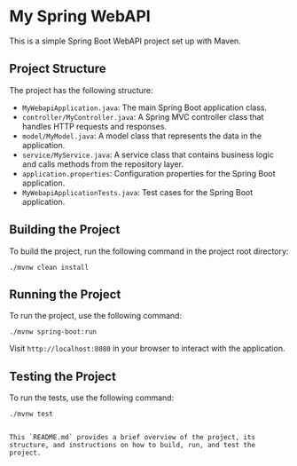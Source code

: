 # My Spring WebAPI

This is a simple Spring Boot WebAPI project set up with Maven.

## Project Structure

The project has the following structure:

- `MyWebapiApplication.java`: The main Spring Boot application class.
- `controller/MyController.java`: A Spring MVC controller class that handles HTTP requests and responses.
- `model/MyModel.java`: A model class that represents the data in the application.
- `service/MyService.java`: A service class that contains business logic and calls methods from the repository layer.
- `application.properties`: Configuration properties for the Spring Boot application.
- `MyWebapiApplicationTests.java`: Test cases for the Spring Boot application.

## Building the Project

To build the project, run the following command in the project root directory:

```
./mvnw clean install
```

## Running the Project

To run the project, use the following command:

```
./mvnw spring-boot:run
```

Visit `http://localhost:8080` in your browser to interact with the application.

## Testing the Project

To run the tests, use the following command:

```
./mvnw test
```
```

This `README.md` provides a brief overview of the project, its structure, and instructions on how to build, run, and test the project.